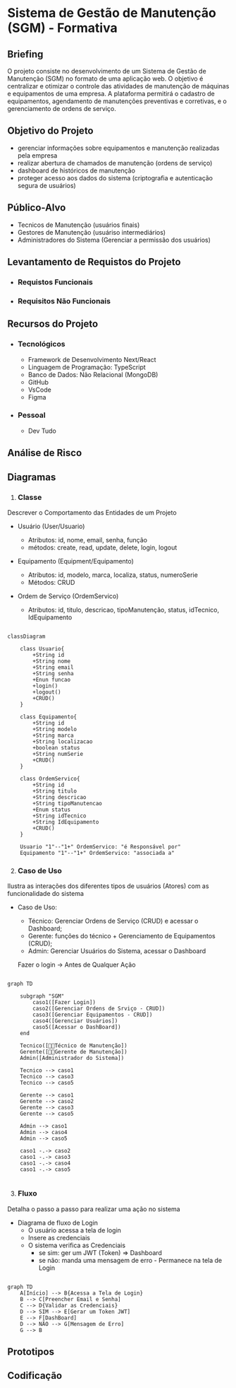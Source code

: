 # Sistema de Gestão de Manutenção (SGM) - Formativa

## Briefing
O projeto consiste no desenvolvimento de um Sistema de Gestão de Manutenção (SGM) no formato de uma aplicação web. O objetivo é centralizar e otimizar o controle das atividades de manutenção de máquinas e equipamentos de uma empresa. A plataforma permitirá o cadastro de equipamentos, agendamento de manutenções preventivas e corretivas, e o gerenciamento de ordens de serviço.

## Objetivo do Projeto
- gerenciar informações sobre equipamentos e manutenção realizadas pela empresa
- realizar abertura de chamados de manutenção (ordens de serviço)
- dashboard de históricos de manutenção
- proteger acesso aos dados do sistema (criptografia e autenticação segura de usuários)

## Público-Alvo
- Tecnicos de Manutenção (usuários finais)
- Gestores de Manutenção (usuáriso intermediários)
- Administradores do Sistema (Gerenciar a permissão dos usuários)

## Levantamento de Requistos do Projeto

- ### Requistos Funcionais

- ### Requisitos Não Funcionais

## Recursos do Projeto
- ### Tecnológicos
    - Framework de Desenvolvimento Next/React
    - Linguagem de Programação: TypeScript
    - Banco de Dados: Não Relacional (MongoDB)
    - GitHub
    - VsCode
    - Figma

- ### Pessoal
    - Dev Tudo

## Análise de Risco

## Diagramas

1. ### Classe
Descrever o Comportamento das Entidades de um Projeto

- Usuário (User/Usuario)
    - Atributos: id, nome, email, senha, função
    - métodos: create, read, update, delete, login, logout

- Equipamento (Equipment/Equipamento)
    - Atributos: id, modelo, marca, localiza, status, numeroSerie
    - Métodos: CRUD

- Ordem de Serviço (OrdemServico)
    - Atributos:  id, titulo, descricao, tipoManutenção, status, idTecnico, IdEquipamento

```mermaid

classDiagram

    class Usuario{
        +String id
        +String nome
        +String email
        +String senha
        +Enun funcao
        +login()
        +logout()
        +CRUD()
    }

    class Equipamento{
        +String id
        +String modelo
        +String marca
        +String localizacao
        +boolean status
        +String numSerie
        +CRUD()
    }

    class OrdemServico{
        +String id
        +String titulo
        +String descricao
        +String tipoManutencao
        +Enum status
        +String idTecnico
        +String IdEquipamento
        +CRUD()
    }

    Usuario "1"--"1+" OrdemServico: "é Responsável por"
    Equipamento "1"--"1+" OrdemServico: "associada a"

```
2. ### Caso de Uso
Ilustra as interações dos diferentes tipos de usuários (Atores) com as funcionalidade do sistema

- Caso de Uso:
    - Técnico: Gerenciar Ordens de Serviço (CRUD) e acessar o Dashboard;
    - Gerente: funções do técnico + Gerenciamento de Equipamentos (CRUD);
    - Admin: Gerenciar Usuários do Sistema, acessar o Dashboard

    Fazer o login -> Antes de Qualquer Ação

```mermaid

graph TD

    subgraph "SGM"
        caso1([Fazer Login])
        caso2([Gerenciar Ordens de Srviço - CRUD])
        caso3([Gerenciar Equipamentos - CRUD])
        caso4([Gerenciar Usuários])
        caso5([Acessar o DashBoard])
    end

    Tecnico([👩‍🔧Técnico de Manutenção])
    Gerente([👩‍💼Gerente de Manutenção])
    Admin([Administrador do Sistema])

    Tecnico --> caso1
    Tecnico --> caso3
    Tecnico --> caso5

    Gerente --> caso1
    Gerente --> caso2
    Gerente --> caso3
    Gerente --> caso5

    Admin --> caso1
    Admin --> caso4
    Admin --> caso5

    caso1 -.-> caso2
    caso1 -.-> caso3
    caso1 -.-> caso4
    caso1 -.-> caso5
    
```
3. ### Fluxo
Detalha o passo a passo para realizar uma ação no sistema

- Diagrama de fluxo de Login
    - O usuário acessa a tela de login
    - Insere as credenciais
    - O sistema verifica as Credenciais
        - se sim: ger um JWT (Token) => Dashboard
        - se não: manda uma mensagem de erro - Permanece na tela de Login

```mermaid

graph TD
    A[Início] --> B{Acessa a Tela de Login}
    B --> C[Preencher Email e Senha]
    C --> D{Validar as Credenciais}
    D --> SIM --> E[Gerar um Token JWT]
    E --> F[DashBoard]
    D --> NÃO --> G[Mensagem de Erro]
    G --> B

```

## Prototipos


## Codificação
